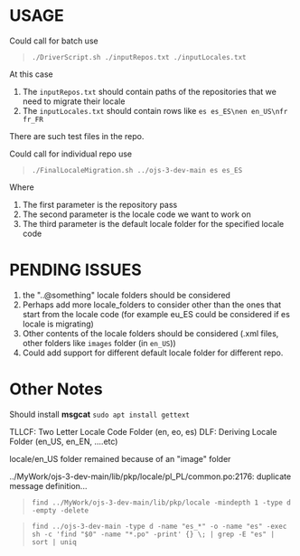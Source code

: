# USAGE
 Could call for batch use
 
 > `./DriverScript.sh ./inputRepos.txt ./inputLocales.txt`
 
 At this case
 1. The `inputRepos.txt` should contain paths of the repositories that we need to migrate their locale
 2. The `inputLocales.txt` should contain rows like `es es_ES\nen en_US\nfr fr_FR`

There are such test files in the repo.

 Could call for individual repo use
 
 > `./FinalLocaleMigration.sh ../ojs-3-dev-main es es_ES`
 
 Where
 1. The first parameter is the repository pass
 2. The second parameter is the locale code we want to work on
 3. The third parameter is the default locale folder for the specified locale code

 # PENDING ISSUES
 1. the "..@something" locale folders should be considered
 2. Perhaps add more locale_folders to consider other than the ones that start from the locale code (for example eu_ES could be considered if es locale is migrating)
 3. Other contents of the locale folders should be considered (.xml files, other folders like `images` folder (in `en_US`)) 
 4. Could add support for different default locale folder for different repo. 

 # Other Notes
Should install **msgcat** 
`sudo apt install gettext`

TLLCF:  Two Letter Locale Code Folder (en, eo, es)
DLF:    Deriving Locale Folder (en_US, en_EN, ....etc)


locale/en_US folder remained because of an "image" folder

../MyWork/ojs-3-dev-main/lib/pkp/locale/pl_PL/common.po:2176: duplicate message definition...

 > `find ../MyWork/ojs-3-dev-main/lib/pkp/locale -mindepth 1 -type d -empty -delete`

 > `find ../ojs-3-dev-main -type d -name "es_*" -o -name "es" -exec sh -c 'find "$0" -name "*.po" -print' {} \; | grep -E "es" | sort | uniq`

 
